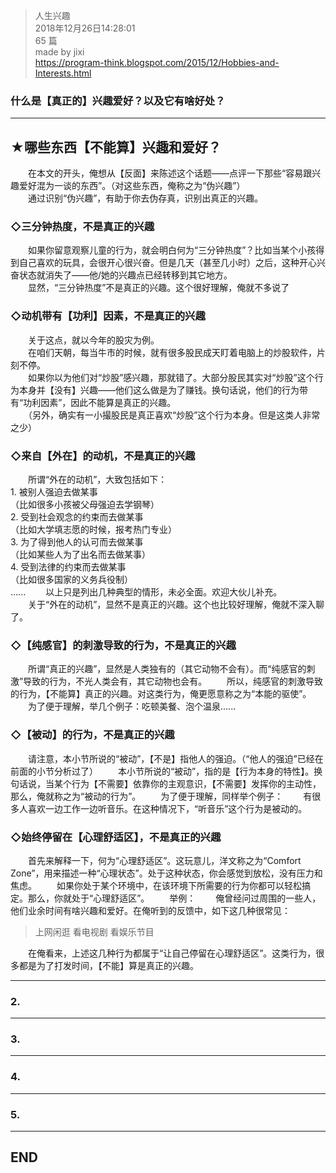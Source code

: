 > 人生兴趣  
> 2018年12月26日14:28:01       
> 65 篇  
>made by jixi  
> https://program-think.blogspot.com/2015/12/Hobbies-and-Interests.html  

### 什么是【真正的】兴趣爱好？以及它有啥好处？


----------


## ★哪些东西【不能算】兴趣和爱好？

　　在本文的开头，俺想从【反面】来陈述这个话题——点评一下那些“容易跟兴趣爱好混为一谈的东西”。（对这些东西，俺称之为“伪兴趣”）  
　　通过识别“伪兴趣”，有助于你去伪存真，识别出真正的兴趣。  

### ◇三分钟热度，不是真正的兴趣

　　如果你留意观察儿童的行为，就会明白何为“三分钟热度”？比如当某个小孩得到自己喜欢的玩具，会很开心很兴奋。但是几天（甚至几小时）之后，这种开心兴奋状态就消失了——他/她的兴趣点已经转移到其它地方。  
　　显然，“三分钟热度”不是真正的兴趣。这个很好理解，俺就不多说了  

### ◇动机带有【功利】因素，不是真正的兴趣

　　关于这点，就以今年的股灾为例。  
　　在咱们天朝，每当牛市的时候，就有很多股民成天盯着电脑上的炒股软件，片刻不停。  
　　如果你以为他们对“炒股”感兴趣，那就错了。大部分股民其实对“炒股”这个行为本身并【没有】兴趣——他们这么做是为了赚钱。换句话说，他们的行为带有“功利因素”，因此不能算是真正的兴趣。  
　　（另外，确实有一小撮股民是真正喜欢“炒股”这个行为本身。但是这类人非常之少）  

### ◇来自【外在】的动机，不是真正的兴趣

　　所谓“外在的动机”，大致包括如下：  
1\. 被别人强迫去做某事  
（比如很多小孩被父母强迫去学钢琴）  
2\. 受到社会观念的约束而去做某事  
（比如大学填志愿的时候，报考热门专业）  
3\. 为了得到他人的认可而去做某事  
（比如某些人为了出名而去做某事）  
4\. 受到法律的约束而去做某事  
（比如很多国家的义务兵役制）  
......
　　以上只是列出几种典型的情形，未必全面。欢迎大伙儿补充。  
　　关于“外在的动机”，显然不是真正的兴趣。这个也比较好理解，俺就不深入聊了。  

### ◇【纯感官】的刺激导致的行为，不是真正的兴趣

　　所谓“真正的兴趣”，显然是人类独有的（其它动物不会有）。而“纯感官的刺激”导致的行为，不光人类会有，其它动物也会有。
　　所以，纯感官的刺激导致的行为，【不能算】真正的兴趣。对这类行为，俺更愿意称之为“本能的驱使”。
　　为了便于理解，举几个例子：吃顿美餐、泡个温泉......

### ◇【被动】的行为，不是真正的兴趣

　　请注意，本小节所说的“被动”，【不是】指他人的强迫。（“他人的强迫”已经在前面的小节分析过了）
　　本小节所说的“被动”，指的是【行为本身的特性】。换句话说，当某个行为【不需要】依靠你的主观意识，【不需要】发挥你的主动性，那么，俺就称之为“被动的行为”。
　　为了便于理解，同样举个例子：
　　有很多人喜欢一边工作一边听音乐。在这种情况下，“听音乐”这个行为是被动的。

### ◇始终停留在【心理舒适区】，不是真正的兴趣

　　首先来解释一下，何为“心理舒适区”。这玩意儿，洋文称之为“Comfort Zone”，用来描述一种“心理状态”。处于这种状态，你会感觉到放松，没有压力和焦虑。
　　如果你处于某个环境中，在该环境下所需要的行为你都可以轻松搞定。那么，你就处于“心理舒适区”。
　　举例：
　　俺曾经问过周围的一些人，他们业余时间有啥兴趣和爱好。在俺听到的反馈中，如下这几种很常见：

> 上网闲逛
> 看电视剧
> 看娱乐节目

　　在俺看来，上述这几种行为都属于“让自己停留在心理舒适区”。这类行为，很多都是为了打发时间，【不能】算是真正的兴趣。

----------

### 2. 


----------

### 3. 


----------

### 4. 


----------

### 5. 




----------
## END

